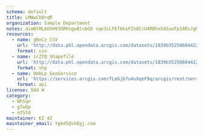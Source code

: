```yaml
---
schema: default
title: LMWwCb8rqR 
organization: Sample Department 
notes: dimNtMLAUVH93GRKngw8tvbOX sqe3cLFEf6kxFZnQCcU4M8hoS4SuwTpIARsJgPYiD6WTB7GjqzWXabCH70rkD r9EYpllyJomv 
resources:
  - name: gNnCz CSV
    url: 'http://data.phl.opendata.arcgis.com/datasets/1839b35258604422b0b520cbb668df0d_0.csv'
    format: csv
  - name: icZTQ Shapefile
    url: 'http://data.phl.opendata.arcgis.com/datasets/1839b35258604422b0b520cbb668df0d_0.zip'
    format: shp
  - name: 0mbLp GeoService
    url: 'https://services.arcgis.com/fLeGjb7u4uXqeF9q/arcgis/rest/services/Air_Monitoring_Stations/FeatureServer/0/query'
    format: api
license: S0d W 
category:
  - WhSqn 
  - g7wDp 
  - eISfd 
maintainer: KI 4Z  
maintainer_email: Ygkd5@shEgj.com
---
```

